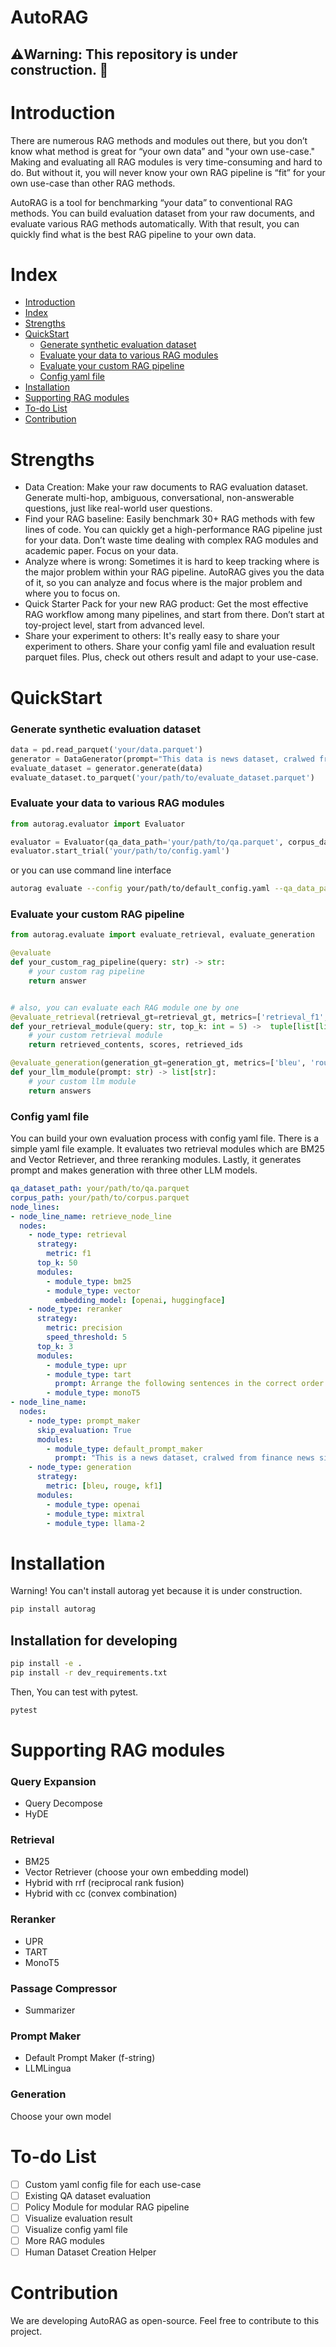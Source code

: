 # AutoRAG
## ⚠️Warning: This repository is under construction. 🚧 

# Introduction

There are numerous RAG methods and modules out there,
but you don’t know what method is great for “your own data” and "your own use-case."
Making and evaluating all RAG modules is very time-consuming and hard to do.
But without it, you will never know your own RAG pipeline is “fit” for your own use-case than other RAG methods.

AutoRAG is a tool for benchmarking “your data” to conventional RAG methods. 
You can build evaluation dataset from your raw documents, and evaluate various RAG methods automatically.
With that result, you can quickly find what is the best RAG pipeline to your own data.

# Index
- [Introduction](#introduction)
- [Index](#index)
- [Strengths](#strengths)
- [QuickStart](#quickstart)
  - [Generate synthetic evaluation dataset](#generate-synthetic-evaluation-dataset)
  - [Evaluate your data to various RAG modules](#evaluate-your-data-to-various-rag-modules)
  - [Evaluate your custom RAG pipeline](#evaluate-your-custom-rag-pipeline)
  - [Config yaml file](#config-yaml-file)
- [Installation](#installation)
- [Supporting RAG modules](#supporting-rag-modules)
- [To-do List](#to-do-list)
- [Contribution](#contribution)

# Strengths
- Data Creation: Make your raw documents to RAG evaluation dataset. Generate multi-hop, ambiguous, conversational, non-answerable questions, just like real-world user questions.
- Find your RAG baseline: Easily benchmark 30+ RAG methods with few lines of code. You can quickly get a high-performance RAG pipeline just for your data. Don’t waste time dealing with complex RAG modules and academic paper. Focus on your data.
- Analyze where is wrong: Sometimes it is hard to keep tracking where is the major problem within your RAG pipeline. AutoRAG gives you the data of it, so you can analyze and focus where is the major problem and where you to focus on.
- Quick Starter Pack for your new RAG product: Get the most effective RAG workflow among many pipelines, and start from there. Don’t start at toy-project level, start from advanced level.
- Share your experiment to others: It's really easy to share your experiment to others. Share your config yaml file and evaluation result parquet files. Plus, check out others result and adapt to your use-case.

# QuickStart

### Generate synthetic evaluation dataset
```python
data = pd.read_parquet('your/data.parquet')
generator = DataGenerator(prompt="This data is news dataset, cralwed from finance news site. You need to make detailed question about finance news. Do not make questions that not relevant to economy or finance domain.")
evaluate_dataset = generator.generate(data)
evaluate_dataset.to_parquet('your/path/to/evaluate_dataset.parquet')
```

### Evaluate your data to various RAG modules
```python
from autorag.evaluator import Evaluator

evaluator = Evaluator(qa_data_path='your/path/to/qa.parquet', corpus_data_path='your/path/to/corpus.parquet')
evaluator.start_trial('your/path/to/config.yaml')
```
or you can use command line interface
```bash
autorag evaluate --config your/path/to/default_config.yaml --qa_data_path your/path/to/qa.parquet --corpus_data_path your/path/to/corpus.parquet
```

### Evaluate your custom RAG pipeline

```python
from autorag.evaluate import evaluate_retrieval, evaluate_generation

@evaluate
def your_custom_rag_pipeline(query: str) -> str:
    # your custom rag pipeline
    return answer


# also, you can evaluate each RAG module one by one
@evaluate_retrieval(retrieval_gt=retrieval_gt, metrics=['retrieval_f1', 'retrieval_recall', 'retrieval_precision'])
def your_retrieval_module(query: str, top_k: int = 5) ->  tuple[list[list[str]], list[list[str]], list[list[float]]]:
    # your custom retrieval module
    return retrieved_contents, scores, retrieved_ids

@evaluate_generation(generation_gt=generation_gt, metrics=['bleu', 'rouge'])
def your_llm_module(prompt: str) -> list[str]:
    # your custom llm module
    return answers
```

### Config yaml file
You can build your own evaluation process with config yaml file.
There is a simple yaml file example.
It evaluates two retrieval modules which are BM25 and Vector Retriever, and three reranking modules.
Lastly, it generates prompt and makes generation with three other LLM models. 
```yaml
qa_dataset_path: your/path/to/qa.parquet
corpus_path: your/path/to/corpus.parquet
node_lines:
- node_line_name: retrieve_node_line
  nodes:
    - node_type: retrieval
      strategy:
        metric: f1
      top_k: 50
      modules:
        - module_type: bm25
        - module_type: vector
          embedding_model: [openai, huggingface]
    - node_type: reranker
      strategy:
        metric: precision
        speed_threshold: 5
      top_k: 3
      modules:
        - module_type: upr
        - module_type: tart
          prompt: Arrange the following sentences in the correct order.
        - module_type: monoT5
- node_line_name: 
  nodes:
    - node_type: prompt_maker
      skip_evaluation: True
      modules:
        - module_type: default_prompt_maker
          prompt: "This is a news dataset, cralwed from finance news site. You need to make detailed question about finance news. Do not make questions that not relevant to economy or finance domain.\n{{context}}\n\nQ: {{question}}\nA:"
    - node_type: generation
      strategy:
        metric: [bleu, rouge, kf1]
      modules:
        - module_type: openai
        - module_type: mixtral
        - module_type: llama-2
```

# Installation
Warning! You can't install autorag yet because it is under construction.
```bash
pip install autorag
```

## Installation for developing
```bash
pip install -e .
pip install -r dev_requirements.txt
```

Then, You can test with pytest.

```bash
pytest
```

# Supporting RAG modules
### Query Expansion
- Query Decompose
- HyDE

### Retrieval
- BM25
- Vector Retriever (choose your own embedding model)
- Hybrid with rrf (reciprocal rank fusion)
- Hybrid with cc (convex combination)

### Reranker
- UPR
- TART
- MonoT5

### Passage Compressor
- Summarizer

### Prompt Maker
- Default Prompt Maker (f-string)
- LLMLingua

### Generation
Choose your own model

# To-do List
- [ ] Custom yaml config file for each use-case
- [ ] Existing QA dataset evaluation
- [ ] Policy Module for modular RAG pipeline
- [ ] Visualize evaluation result
- [ ] Visualize config yaml file
- [ ] More RAG modules
- [ ] Human Dataset Creation Helper

# Contribution
We are developing AutoRAG as open-source. Feel free to contribute to this project.
